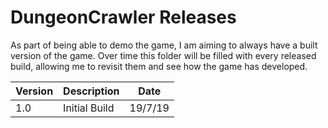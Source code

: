 # DungeonCrawler Releases
As part of being able to demo the game, I am aiming to always have a built version of the game. Over time this folder will be filled with every released build, allowing me to revisit them and see how the game has developed.

| Version | Description   | Date    |
|---------|---------------|---------|
| 1.0     | Initial Build | 19/7/19 |
